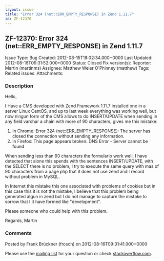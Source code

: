 ```yaml
---
layout: issue
title: "Error 324 (net::ERR_EMPTY_RESPONSE) in Zend 1.11.7"
id: ZF-12370
---
```


ZF-12370: Error 324 (net::ERR\_EMPTY\_RESPONSE) in Zend 1.11.7
--------------------------------------------------------------

 Issue Type: Bug Created: 2012-08-15T18:02:34.000+0000 Last Updated: 2012-08-16T09:31:52.000+0000 Status: Closed Fix version(s): 
 Reporter:  Martin (martinms)  Assignee:  Matthew Weier O'Phinney (matthew)  Tags: 
 Related issues: 
 Attachments: 
### Description

Hello,

I Have a CMS developed with Zend Framework 1.11.7 installed one in a server Linux CentOS, and up to last week everything was working well, but now ningun form of the CMS allows to do INSERT/UPDATE when sending in any field varchar a chain with more of 90 characters, gives me this mistake:

1. In Chrome: Error 324 (net::ERR\_EMPTY\_RESPONSE): The server has closed the connection without sending any information.
2. In Firefox: This page appears broken. DNS Error - Server cannot be found

When sending less than 90 characters the formulario work well, I have detected that alone this spends with the sentences INSERT/UPDATE, with the SELECT there is no problem, I try to execute the same query with mas of 90 characters from a page php that it does not use zend and I record without problem in MySQL.

In Internet this mistake this one associated with problems of cookies but in this case this it is not the mistake, I believe that this problem being generated algun in zend but I do not manage to capture the mistake to sorrow that I it have formed like "development".

Please someone who could help with this problem.

Regards, Martin

 

 

### Comments

Posted by Frank Brückner (frosch) on 2012-08-16T09:31:41.000+0000

Please use the [mailing list](http://framework.zend.com/wiki/display/ZFDEV/Mailing+Lists) for your question or check [stackoverflow.com](http://stackoverflow.com/search?q=net%3A%3AERR_EMPTY_RESPONSE).

 

 